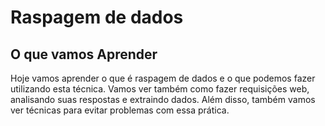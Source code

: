 # Raspagem de dados
## O que vamos Aprender
Hoje vamos aprender o que é raspagem de dados e o que podemos fazer utilizando esta técnica. Vamos ver também como fazer requisições web, analisando suas respostas e extraindo dados. Além disso, também vamos ver técnicas para evitar problemas com essa prática.
